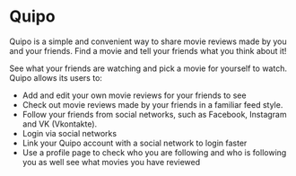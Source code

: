 # Quipo
Quipo is a simple and convenient way to share movie reviews made by you and your friends. Find a movie and tell your friends what you think about it!

See what your friends are watching and pick a movie for yourself to watch.
Quipo allows its users to:
* Add and edit your own movie reviews for your friends to see
* Check out movie reviews made by your friends in a familiar feed style.
* Follow your friends from social networks, such as Facebook, Instagram and VK (Vkontakte).
* Login via social networks
* Link your Quipo account with a social network to login faster
* Use a profile page to check who you are following and who is following you as well see what movies you have reviewed
